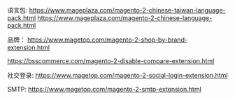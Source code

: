 


语言包:
https://www.mageplaza.com/magento-2-chinese-taiwan-language-pack.html
https://www.mageplaza.com/magento-2-chinese-language-pack.html


品牌：
https://www.magetop.com/magento-2-shop-by-brand-extension.html

https://bsscommerce.com/magento-2-disable-compare-extension.html

社交登录:
https://www.magetop.com/magento-2-social-login-extension.html


SMTP:
https://www.magetop.com/magento-2-smtp-extension.html

